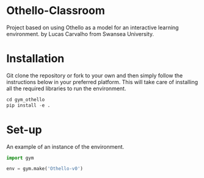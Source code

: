 # Othello-Classroom
Project based on using Othello as a model for an interactive learning environment.
by Lucas Carvalho from Swansea University.
# Installation
Git clone the repository or fork to your own and then simply follow the instructions below in your preferred platform.
This will take care of installing all the required libraries to run the environment.
```python
cd gym_othello
pip install -e .
```
# Set-up
An example of an instance of the environment.
```python
import gym

env = gym.make('Othello-v0')
```
